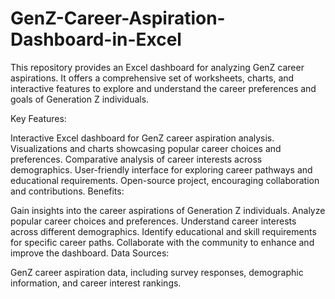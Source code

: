 # GenZ-Career-Aspiration-Dashboard-in-Excel
This repository provides an Excel dashboard for analyzing GenZ career aspirations. It offers a comprehensive set of worksheets, charts, and interactive features to explore and understand the career preferences and goals of Generation Z individuals.

Key Features:

Interactive Excel dashboard for GenZ career aspiration analysis.
Visualizations and charts showcasing popular career choices and preferences.
Comparative analysis of career interests across demographics.
User-friendly interface for exploring career pathways and educational requirements.
Open-source project, encouraging collaboration and contributions.
Benefits:

Gain insights into the career aspirations of Generation Z individuals.
Analyze popular career choices and preferences.
Understand career interests across different demographics.
Identify educational and skill requirements for specific career paths.
Collaborate with the community to enhance and improve the dashboard.
Data Sources:

GenZ career aspiration data, including survey responses, demographic information, and career interest rankings.
